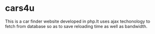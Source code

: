 # cars4u
This is a car finder website developed in php.It uses ajax techonology to fetch from database so as to save reloading time as 
well as bandwidth.
